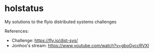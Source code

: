 # holstatus
My solutions to the flyio distributed systems challenges


References:
- Challenge: https://fly.io/dist-sys/
- Jonhoo's stream: https://www.youtube.com/watch?v=gboGyccRVXI
